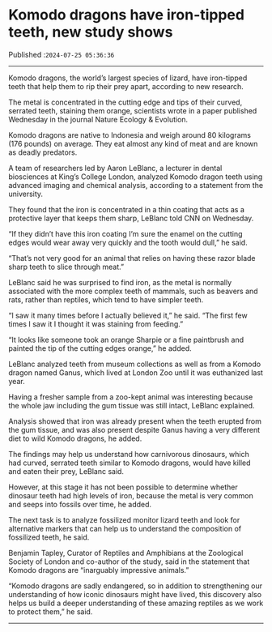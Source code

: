 # Komodo dragons have iron-tipped teeth, new study shows

Published :`2024-07-25 05:36:36`

---

Komodo dragons, the world’s largest species of lizard, have iron-tipped teeth that help them to rip their prey apart, according to new research.

The metal is concentrated in the cutting edge and tips of their curved, serrated teeth, staining them orange, scientists wrote in a paper published Wednesday in the journal Nature Ecology & Evolution.

Komodo dragons are native to Indonesia and weigh around 80 kilograms (176 pounds) on average. They eat almost any kind of meat and are known as deadly predators.

A team of researchers led by Aaron LeBlanc, a lecturer in dental biosciences at King’s College London, analyzed Komodo dragon teeth using advanced imaging and chemical analysis, according to a statement from the university.

They found that the iron is concentrated in a thin coating that acts as a protective layer that keeps them sharp, LeBlanc told CNN on Wednesday.

“If they didn’t have this iron coating I’m sure the enamel on the cutting edges would wear away very quickly and the tooth would dull,” he said.

“That’s not very good for an animal that relies on having these razor blade sharp teeth to slice through meat.”

LeBlanc said he was surprised to find iron, as the metal is normally associated with the more complex teeth of mammals, such as beavers and rats, rather than reptiles, which tend to have simpler teeth.

“I saw it many times before I actually believed it,” he said. “The first few times I saw it I thought it was staining from feeding.”

“It looks like someone took an orange Sharpie or a fine paintbrush and painted the tip of the cutting edges orange,” he added.

LeBlanc analyzed teeth from museum collections as well as from a Komodo dragon named Ganus, which lived at London Zoo until it was euthanized last year.

Having a fresher sample from a zoo-kept animal was interesting because the whole jaw including the gum tissue was still intact, LeBlanc explained.

Analysis showed that iron was already present when the teeth erupted from the gum tissue, and was also present despite Ganus having a very different diet to wild Komodo dragons, he added.

The findings may help us understand how carnivorous dinosaurs, which had curved, serrated teeth similar to Komodo dragons, would have killed and eaten their prey, LeBlanc said.

However, at this stage it has not been possible to determine whether dinosaur teeth had high levels of iron, because the metal is very common and seeps into fossils over time, he added.

The next task is to analyze fossilized monitor lizard teeth and look for alternative markers that can help us to understand the composition of fossilized teeth, he said.

Benjamin Tapley, Curator of Reptiles and Amphibians at the Zoological Society of London and co-author of the study, said in the statement that Komodo dragons are “inarguably impressive animals.”

“Komodo dragons are sadly endangered, so in addition to strengthening our understanding of how iconic dinosaurs might have lived, this discovery also helps us build a deeper understanding of these amazing reptiles as we work to protect them,” he said.

---

